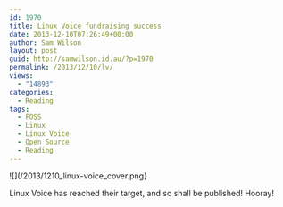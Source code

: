 ```yaml
---
id: 1970
title: Linux Voice fundraising success
date: 2013-12-10T07:26:49+00:00
author: Sam Wilson
layout: post
guid: http://samwilson.id.au/?p=1970
permalink: /2013/12/10/lv/
views:
  - "14893"
categories:
  - Reading
tags:
  - FOSS
  - Linux
  - Linux Voice
  - Open Source
  - Reading
---
```


![](/2013/1210_linux-voice_cover.png}

Linux Voice has reached their target, and so shall be published! Hooray!
